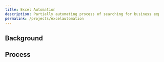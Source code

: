 ```yaml
---
title: Excel Automation
description: Partially automating process of searching for business expenses for brother's small business
permalink: /projects/excelautomation
---
```

## Background

## Process
